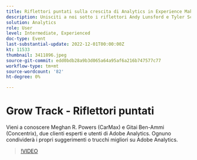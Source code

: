 ```yaml
---
title: Riflettori puntati sulla crescita di Analytics in Experience Makers
description: Unisciti a noi sotto i riflettori Andy Lunsford e Tyler Scott, due clienti esperti e utenti di Adobe Analytics. Ognuno condividerà i propri suggerimenti o trucchi migliori su Adobe Analytics. La loro sessione è seguita dall'opportunità di porre domande in diretta. Non volete perderlo.
solution: Analytics
role: User
level: Intermediate, Experienced
doc-type: Event
last-substantial-update: 2022-12-01T00:00:00Z
kt: 11533
thumbnail: 3411896.jpeg
source-git-commit: edd0bdb28a9b3d065a64a95af6a216b747577c77
workflow-type: tm+mt
source-wordcount: '82'
ht-degree: 0%

---
```


# Grow Track - Riflettori puntati

Vieni a conoscere Meghan R. Powers (CarMax) e Gitai Ben-Ammi (Concentrix), due clienti esperti e utenti di Adobe Analytics. Ognuno condividerà i propri suggerimenti o trucchi migliori su Adobe Analytics.

>[!VIDEO](https://video.tv.adobe.com/v/3411896/?quality=12&learn=on)
